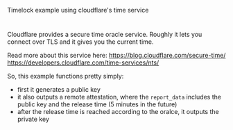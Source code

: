 Timelock example using cloudflare's time service
#

Cloudflare provides a secure time oracle service.
Roughly it lets you connect over TLS and it gives you the current time.

Read more about this service here:
https://blog.cloudflare.com/secure-time/
https://developers.cloudflare.com/time-services/nts/

So, this example functions pretty simply:
- first it generates a public key
- it also outputs a remote attestation, where the `report_data` includes the public key and the release time (5 minutes in the future)
- after the release time is reached according to the oralce, it outputs the private key